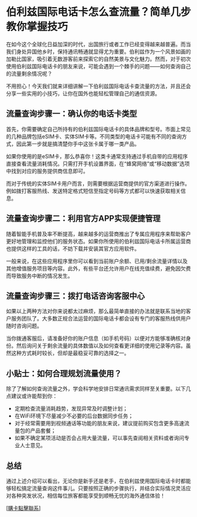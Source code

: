 # 伯利兹国际电话卡怎么查流量？简单几步教你掌握技巧

在如今这个全球化日益加深的时代，出国旅行或者工作已经变得越来越普遍。而当我们身处异国他乡时，保持通讯畅通就显得尤为重要。伯利兹作为一个风景如画的加勒比国家，吸引着无数游客前来探索它的自然美景与文化魅力。然而，对于初次使用伯利兹国际电话卡的朋友来说，可能会遇到一个棘手的问题——如何查询自己的流量剩余情况呢？

不用担心！今天我们就来详细讲解一下伯利兹国际电话卡查流量的方法，并且还会分享一些实用的小技巧，让你在国外也能轻松管理自己的通信资源。

## 流量查询步骤一：确认你的电话卡类型

首先，你需要确定自己所持有的伯利兹国际电话卡的具体品牌和型号。市面上常见的几种品牌包括eSIM卡、实体SIM卡等。不同类型的电话卡可能有不同的查询方式，因此第一步就是搞清楚你手中这张卡属于哪一类产品。

如果你使用的是eSIM卡，那么恭喜你！这类卡通常支持通过手机自带的应用程序直接查看流量消耗情况。只需打开手机设置界面，在“蜂窝网络”或“移动数据”选项中找到对应的服务提供商信息即可。

而对于传统的实体SIM卡用户而言，则需要根据运营商提供的官方渠道进行操作。例如拨打客服热线、发送特定格式短信至指定号码等方式都可以快速获取相关信息。

## 流量查询步骤二：利用官方APP实现便捷管理

随着智能手机普及率不断提高，越来越多的运营商推出了专属应用程序来帮助客户更好地管理和监控他们的服务状态。如果你所使用的伯利兹国际电话卡所属运营商也提供这样的工具的话，不妨下载并安装其官方应用软件。

一般来说，在这些应用程序里你可以看到当前账户余额、已用/剩余流量详情以及其他增值服务项目等内容。此外，有些平台还允许用户在线充值续费，避免因欠费而导致服务中断的情况发生。

## 流量查询步骤三：拨打电话咨询客服中心

如果以上两种方法对你来说都太过麻烦，那么最简单直接的办法就是联系当地的客户服务团队了。大多数正规合法运营的国际电话卡都会设有专门的客服热线供用户随时咨询问题。

当你拨通客服后，请准备好你的账户信息（如手机号码）以便对方能够准确核对身份。然后询问关于剩余流量的具体数值以及如何查看更详细的使用记录等内容。虽然这种方式耗时较长，但却是最稳妥可靠的选择之一。

## 小贴士：如何合理规划流量使用？

除了了解如何查询流量之外，学会科学地安排日常通讯需求同样至关重要。以下几点建议或许能帮到你：

- 定期检查流量消耗趋势，发现异常及时调整计划；
- 在WiFi环境下尽量减少不必要的后台数据同步任务；
- 对于经常需要用到视频通话等功能的朋友来说，建议提前购买包含更多高速流量包的产品套餐；
- 如果不确定某项活动是否会占用大量流量，可以事先查阅相关资料或者询问专业人士意见。

## 总结

通过上述介绍可以看出，无论你是新手还是老手，在伯利兹使用国际电话卡时都能够轻松搞定流量查询这件事儿。只要按照正确的步骤执行，并结合实际情况灵活应对各种突发状况，相信每位旅客都能享受到顺畅无忧的海外通信体验！

[[購卡點擊聯系](https://t.me/s/esim1088)]